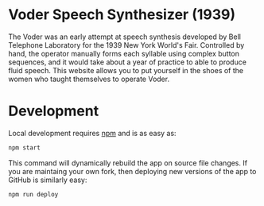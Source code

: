 # Voder Speech Synthesizer (1939)

The Voder was an early attempt at speech synthesis developed by Bell Telephone
Laboratory for the 1939 New York World's Fair. Controlled by hand, the operator
manually forms each syllable using complex button sequences, and it would take
about a year of practice to able to produce fluid speech. This website allows
you to put yourself in the shoes of the women who taught themselves to operate
Voder.

# Development

Local development requires [npm][npm] and is as easy as:

```sh
npm start
```

This command will dynamically rebuild the app on source file changes. If you
are maintaing your own fork, then deploying new versions of the app to GitHub
is similarly easy:

```sh
npm run deploy
```

[npm]: https://www.npmjs.com/
